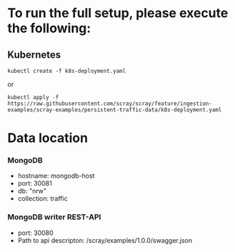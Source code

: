 # To run the full setup, please execute the following:

## Kubernetes
```
kubectl create -f k8s-deployment.yaml
```
or

```
kubectl apply -f https://raw.githubusercontent.com/scray/scray/feature/ingestion-examples/scray-examples/persistent-traffic-data/k8s-deployment.yaml
```

# Data location

### MongoDB
 * hostname: mongodb-host
 * port: 30081 
 * db: "nrw"
 * collection: traffic
 
### MongoDB writer REST-API
 * port: 30080
 * Path to api descripton: /scray/examples/1.0.0/swagger.json
